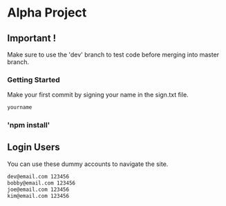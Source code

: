 # Alpha Project

## Important !
Make sure to use the 'dev' branch to test code before merging into master branch.

### Getting Started
Make your first commit by signing your name in the sign.txt file.

```js
yourname
```

### 'npm install'

## Login Users
You can use these dummy accounts to navigate the site.

```sh
dev@email.com 123456
bobby@email.com 123456
joe@email.com 123456
kim@email.com 123456
```